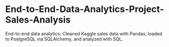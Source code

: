 # End-to-End-Data-Analytics-Project-Sales-Analysis
End-to-end data analytics: Cleaned Kaggle sales data with Pandas, loaded to PostgreSQL via SQLAlchemy, and analyzed with SQL.
